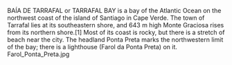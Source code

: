 BAÍA DE TARRAFAL or TARRAFAL BAY is a bay of the Atlantic Ocean on the northwest coast of the island of Santiago in Cape Verde. The town of Tarrafal lies at its southeastern shore, and 643 m high Monte Graciosa rises from its northern shore.[1] Most of its coast is rocky, but there is a stretch of beach near the city. The headland Ponta Preta marks the northwestern limit of the bay; there is a lighthouse (Farol da Ponta Preta) on it. Farol_Ponta_Preta.jpg
